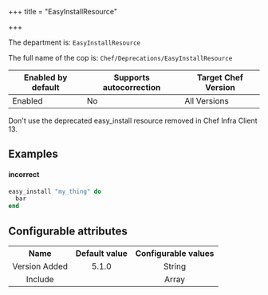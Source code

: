 +++
title = "EasyInstallResource"

+++

<!-- This content is automatically generated. See https://github.com/chef/chef-web-docs/blob/main/generated/README.md -->

The department is: `EasyInstallResource`

The full name of the cop is: `Chef/Deprecations/EasyInstallResource`

| Enabled by default | Supports autocorrection | Target Chef Version |
| --- | --- | --- |
| Enabled | No | All Versions |

Don't use the deprecated easy_install resource removed in Chef Infra Client 13.

## Examples


#### incorrect

```ruby
easy_install "my_thing" do
  bar
end
```

## Configurable attributes

<table>
<tbody><tr>
<th>Name</th>
<th>Default value</th>
<th>Configurable values</th>
</tr>
<tr>
<td style="text-align:center">Version Added</td>
<td style="text-align:center">5.1.0</td>
<td style="text-align:center">String</td>
</tr>
<tr><td style="text-align:center">Include</td>
<td style="text-align:center"><ul>
</ul>
</td>
<td style="text-align:center">Array</td>
</tr></tbody></table>
